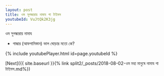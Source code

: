 ```yaml
---
layout: post
title: ওম সুগন্ধারায় নামায গা টাইমস
youtubeId: VuJtQk2K3jg
---
```

 
 
 ওম সুগন্ধারায় নামায  
 
 -  গান্ধার (আফগানিস্তান) ভাল ঘোড়ার মতো কে? 
 
  
 
  
 
 
 
 
 
 


{% include youtubePlayer.html id=page.youtubeId %}
 
[Next]({{ site.baseurl }}{% link  split2/_posts/2018-08-02-ওম মহা মানুষে নামায গা টাইমস.md%})
 
